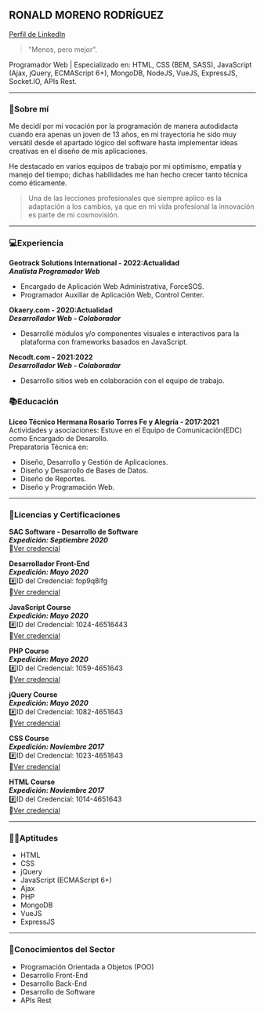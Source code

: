 ## RONALD MORENO RODRÍGUEZ
[Perfil de LinkedIn](https://www.linkedin.com/in/rmrdeveloper/)
> "Menos, pero mejor".

Programador Web | Especializado en: HTML, CSS (BEM, SASS), JavaScript (Ajax, jQuery, ECMAScript 6+), MongoDB, NodeJS, VueJS, ExpressJS, Socket.IO, APIs Rest.

---
### 🧍Sobre mí

Me decidí por mi vocación por la programación de manera autodidacta cuando era apenas un joven de 13 años, en mi trayectoria he sido muy versátil desde el apartado lógico del software hasta implementar ideas creativas en el diseño de mis aplicaciones.

He destacado en varios equipos de trabajo por mi optimismo, empatía y manejo del tiempo; dichas habilidades me han hecho crecer tanto técnica como éticamente.

> Una de las lecciones profesionales que siempre aplico es la adaptación a los cambios, ya que en mi vida profesional la innovación es parte de mi cosmovisión.
---
### 💻Experiencia

**Geotrack Solutions International - 2022:Actualidad**  
***Analista Programador Web***
- Encargado de Aplicación Web Administrativa, ForceSOS.
- Programador Auxiliar de Aplicación Web, Control Center.

**Okaery.com - 2020:Actualidad**  
***Desarrollador Web - Colaborador***
- Desarrollé módulos y/o componentes visuales e interactivos para la plataforma con frameworks basados en JavaScript.

**Necodt.com - 2021:2022**  
***Desarrollador Web - Colaboradar***
- Desarrollo sitios web en colaboración con el equipo de trabajo.

### 📚Educación  

**Liceo Técnico Hermana Rosario Torres Fe y Alegría - 2017:2021**  
Actividades y asociaciones: Estuve en el Equipo de Comunicación(EDC) como Encargado de Desarollo.  
Preparatoria Técnica en:  
- Diseño, Desarrollo y Gestión de Aplicaciones.
- Diseño y Desarrollo de Bases de Datos.
- Diseño de Reportes.
- Diseño y Programación Web.
---
### 🧾Licencias y Certificaciones  

**SAC Software - Desarrollo de Software**  
***Expedición: Septiembre 2020***  
🔗[Ver credencial](https://drive.google.com/file/d/1BbsiWK9jRSkXfXA5uQMQ3OwYEzzzhuty/view)

**Desarrollador Front-End**  
***Expedición: Mayo 2020***  
#️⃣ID del Credencial: fop9q8ifg  
🔗[Ver credencial](https://capacitateparaelempleo.org/verifica/fop9q8ifg/)

**JavaScript Course**  
***Expedición: Mayo 2020***  
#️⃣ID del Credencial: 1024-46516443  
🔗[Ver credencial](https://www.sololearn.com/Certificate/1024-46516443/jpg/)

**PHP Course**  
***Expedición: Mayo 2020***  
#️⃣ID del Credencial: 1059-4651643  
🔗[Ver credencial](https://www.sololearn.com/Certificate/1059-4651643/jpg/)

**jQuery Course**  
***Expedición: Mayo 2020***  
#️⃣ID del Credencial: 1082-4651643  
🔗[Ver credencial](https://www.sololearn.com/Certificate/1082-4651643/jpg/)

**CSS Course**  
***Expedición: Noviembre 2017***  
#️⃣ID del Credencial: 1023-4651643  
🔗[Ver credencial](https://www.sololearn.com/Certificate/1023-4651643/jpg/)

**HTML Course**  
***Expedición: Noviembre 2017***  
#️⃣ID del Credencial: 1014-4651643  
🔗[Ver credencial](https://www.sololearn.com/Certificate/1014-4651643/jpg/)

---
### 👨‍💻Aptitudes

- HTML
- CSS
- jQuery
- JavaScript (ECMAScript 6+)
- Ajax
- PHP
- MongoDB
- VueJS
- ExpressJS
---
### 📔Conocimientos del Sector

- Programación Orientada a Objetos (POO)
- Desarrollo Front-End
- Desarrollo Back-End
- Desarrollo de Software
- APIs Rest
